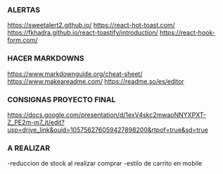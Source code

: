### ALERTAS
https://sweetalert2.github.io/
https://react-hot-toast.com/
https://fkhadra.github.io/react-toastify/introduction/
https://react-hook-form.com/

### HACER MARKDOWNS
https://www.markdownguide.org/cheat-sheet/
https://www.makeareadme.com/
https://readme.so/es/editor

### CONSIGNAS PROYECTO FINAL
https://docs.google.com/presentation/d/1exV4skc2mwaoNNYXPXT-Z_PE2m-m7_it/edit?usp=drive_link&ouid=105756276059427898200&rtpof=true&sd=true


### A REALIZAR
-reduccion de stock al realizar comprar
-estilo de carrito en mobile